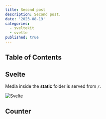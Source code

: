 ```yaml
---
title: Second post
description: Second post.
date: '2023-08-19'
categories:
  - sveltekit
  - svelte
published: true
---
```


<script>
  import Counter from './counter.svelte'
</script>

## Table of Contents

## Svelte

Media inside the **static** folder is served from `/`.

![Svelte](favicon.png)

## Counter

<Counter />
